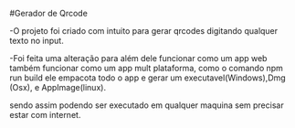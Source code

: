 #Gerador de Qrcode

-O projeto foi criado com intuito para gerar qrcodes
digitando qualquer texto no input.

-Foi feita uma alteração para além dele funcionar como um app
web também funcionar como um app mult plataforma, como o comando npm run build ele empacota todo o app e gerar um executavel(Windows),Dmg (Osx), e AppImage(linux).

sendo assim podendo ser executado em qualquer maquina sem precisar estar com internet.

